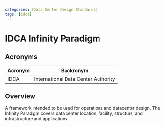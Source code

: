 ```yaml
---
categories: [Data Center Design Standards]
tags: [idca]
---
```


# IDCA Infinity Paradigm

## Acronyms

| Acronym | Backronym |
| - | - |
| IDCA | International Data Center Authority |

## Overview

A framework intended to be used for operations and datacenter design. The Infinity Paradigm covers data center location, facility, structure, and infrastructure and applications.
